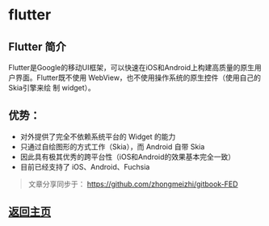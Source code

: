 # flutter

## Flutter 简介
Flutter是Google的移动UI框架，可以快速在iOS和Android上构建高质量的原生用户界面。Flutter既不使用 WebView，也不使用操作系统的原生控件（使用自己的Skia引擎来绘 制 widget）。
 
## 优势：
* 对外提供了完全不依赖系统平台的 Widget 的能力
* 只通过自绘图形的方式工作（Skia），而 Android 自带 Skia
* 因此具有极其优秀的跨平台性（iOS和Android的效果基本完全一致）
* 目前已经支持了 iOS、Android、Fuchsia
	
> 文章分享同步于： https://github.com/zhongmeizhi/gitbook-FED
  ## [返回主页](/README.md)